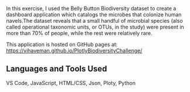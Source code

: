 In this exercise, I used the Belly Button Biodiversity dataset  to create a dashboard application which catalogs the microbes that colonize human navels.The dataset reveals that a small handful of microbial species (also called operational taxonomic units, or OTUs, in the study) were present in more than 70% of people, while the rest were relatively rare.

This application is hosted on GitHub pages at: https://vihaveman.github.io/PlotlyBiodiversityChallenge/

## Languages and Tools Used 
VS Code,
JavaScript, 
HTML/CSS,
Json, 
Ploty,
Python


